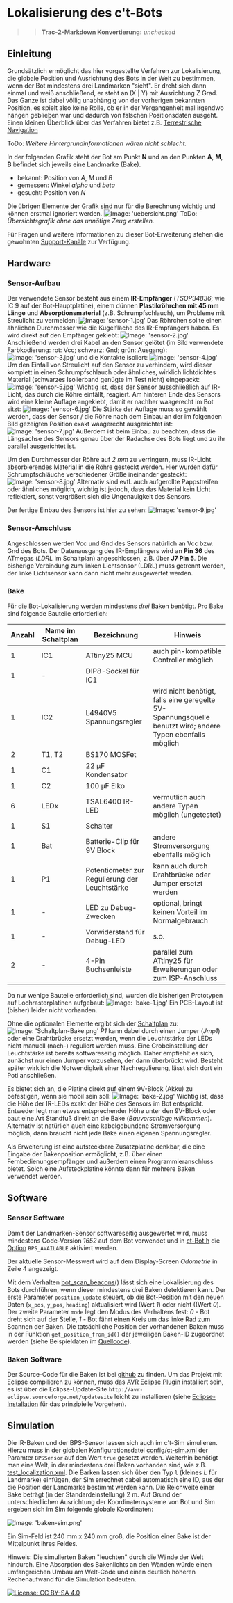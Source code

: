 # Lokalisierung des c't-Bots

>> **Trac-2-Markdown Konvertierung:** *unchecked*

## Einleitung

Grundsätzlich ermöglicht das hier vorgestellte Verfahren zur Lokalisierung, die globale Position und Ausrichtung des Bots in der Welt zu bestimmen, wenn der Bot mindestens drei Landmarken "sieht". Er dreht sich dann einmal und weiß anschließend, er steht an (X | Y) mit Ausrichtung Z Grad. Das Ganze ist dabei völlig unabhängig von der vorherigen bekannten Position,  es spielt also keine Rolle, ob er in der Vergangenheit mal irgendwo hängen geblieben war und dadurch von falschen Positionsdaten ausgeht.
Einen kleinen Überblick über das Verfahren bietet z.B. [Terrestrische Navigation](https://de.wikipedia.org/wiki/Terrestrische_Navigation#Horizontalwinkelmessung)

ToDo: *Weitere Hintergrundinformationen wären nicht schlecht.*

In der folgenden Grafik steht der Bot am Punkt **N** und an den Punkten **A**, **M**, **B** befindet sich jeweils eine Landmarke (Bake).

* bekannt: Position von *A*, *M* und *B*
* gemessen: Winkel *alpha* und *beta*
* gesucht: Position von *N*

Die übrigen Elemente der Grafik sind nur für die Berechnung wichtig und können erstmal ignoriert werden.
  ![Image: 'uebersicht.png'](uebersicht.png)
 ToDo: *Übersichtsgrafik ohne das unnötige Zeug erstellen.*

Für Fragen und weitere Informationen zu dieser Bot-Erweiterung stehen die gewohnten [Support-Kanäle](../FirstSteps/FirstSteps.md#Support) zur Verfügung.

## Hardware

### Sensor-Aufbau

Der verwendete Sensor besteht aus einem **IR-Empfänger** (*TSOP34836*; wie IC 9 auf der Bot-Hauptplatine), einem dünnen **Plastikröhrchen mit 45 mm Länge** und **Absorptionsmaterial** (z.B. Schrumpfschlauch), um Probleme mit Streulicht zu vermeiden:
 ![Image: 'sensor-1.jpg'](sensor-1.jpg)
Das Röhrchen sollte einen ähnlichen Durchmesser wie die Kugelfläche des IR-Empfängers haben. Es wird direkt auf den Empfänger geklebt:
 ![Image: 'sensor-2.jpg'](sensor-2.jpg)
Anschließend werden drei Kabel an den Sensor gelötet (im Bild verwendete Farbkodierung: rot: Vcc; schwarz: Gnd; grün: Ausgang):
 ![Image: 'sensor-3.jpg'](sensor-3.jpg)
und die Kontakte isoliert:
 ![Image: 'sensor-4.jpg'](sensor-4.jpg)
Um den Einfall von Streulicht auf den Sensor zu verhindern, wird dieser komplett in einen Schrumpfschlauch oder ähnliches, wirklich lichtdichtes Material (schwarzes Isolierband genügte im Test nicht) eingepackt:
 ![Image: 'sensor-5.jpg'](sensor-5.jpg)
Wichtig ist, dass der Sensor ausschließlich auf IR-Licht, das durch die Röhre einfällt, reagiert. Am hinteren Ende des Sensors wird eine kleine Auflage angeklebt, damit er nachher waagerecht im Bot sitzt:
 ![Image: 'sensor-6.jpg'](sensor-6.jpg)
Die Stärke der Auflage muss so gewählt werden, dass der Sensor / die Röhre nach dem Einbau an der im folgenden Bild gezeigten Position exakt waagerecht ausgerichtet ist:
 ![Image: 'sensor-7.jpg'](sensor-7.jpg)
Außerdem ist beim Einbau zu beachten, dass die Längsachse des Sensors genau über der Radachse des Bots liegt und zu ihr parallel ausgerichtet ist.

Um den Durchmesser der Röhre auf *2 mm* zu verringern, muss IR-Licht absorbierendes Material in die Röhre gesteckt werden. Hier wurden dafür Schrumpfschläuche verschiedener Größe ineinander gesteckt:
 ![Image: 'sensor-8.jpg'](sensor-8.jpg)
Alternativ sind evtl. auch aufgerollte Pappstreifen oder ähnliches möglich, wichtig ist jedoch, dass das Material kein Licht reflektiert, sonst vergrößert sich die Ungenauigkeit des Sensors.

Der fertige Einbau des Sensors ist hier zu sehen:
 ![Image: 'sensor-9.jpg'](sensor-9.jpg)

### Sensor-Anschluss

Angeschlossen werden Vcc und Gnd des Sensors natürlich an Vcc bzw. Gnd des Bots. Der Datenausgang des IR-Empfängers wird an **Pin 36** des ATmegas (*LDRL* im Schaltplan) angeschlossen, z.B. über **J7 Pin 5**. Die bisherige Verbindung zum linken Lichtsensor (LDRL) muss getrennt werden, der linke Lichtsensor kann dann nicht mehr ausgewertet werden.

### Bake

Für die Bot-Lokalisierung werden mindestens *drei* Baken benötigt. Pro Bake sind folgende Bauteile erforderlich:

|Anzahl|Name im Schaltplan|Bezeichnung|Hinweis|
|---|---|---|---|
|1|IC1|ATtiny25 MCU|auch pin-kompatible Controller möglich|
|1|-|DIP8-Sockel für IC1||
|1|IC2|L4940V5 Spannungsregler|wird nicht benötigt, falls eine geregelte 5V-Spannungsquelle benutzt wird; andere Typen ebenfalls möglich|
|2|T1, T2|BS170 MOSFet||
|1|C1|22 µF Kondensator||
|1|C2|100 µF Elko||
|6|LED*x*|TSAL6400 IR-LED|vermutlich auch andere Typen möglich (ungetestet)|
|1|S1|Schalter||
|1|Bat|Batterie-Clip für 9V Block|andere Stromversorgung ebenfalls möglich|
|1|P1|Potentiometer zur Regulierung der Leuchtstärke|kann auch durch Drahtbrücke oder Jumper ersetzt werden|
|1|-|LED zu Debug-Zwecken|optional, bringt keinen Vorteil im Normalgebrauch|
|1|-|Vorwiderstand für Debug-LED|s.o.|
|2|-|4-Pin Buchsenleiste|parallel zum ATtiny25 für Erweiterungen oder zum ISP-Anschluss|

Da nur wenige Bauteile erforderlich sind, wurden die bisherigen Prototypen auf Lochrasterplatinen aufgebaut:
 ![Image: 'bake-1.jpg'](bake-1.jpg)
Ein PCB-Layout ist (bisher) leider nicht vorhanden.

Ohne die optionalen Elemente ergibt sich der [Schaltplan](Schaltplan-Bake.pdf) zu:
 ![Image: 'Schaltplan-Bake.png'](Schaltplan-Bake.png)
 *P1* kann dabei durch einen Jumper (*Jmp1*) oder eine Drahtbrücke ersetzt werden, wenn die Leuchtstärke der LEDs nicht manuell (nach-) reguliert werden muss. Eine Grobeinstellung der Leuchtstärke ist bereits softwareseitig möglich. Daher empfiehlt es sich, zunächst nur einen Jumper vorzusehen, der dann überbrückt wird. Besteht später wirklich die Notwendigkeit einer Nachregulierung, lässt sich dort ein Poti anschließen.

Es bietet sich an, die Platine direkt auf einem 9V-Block (Akku) zu befestigen, wenn sie mobil sein soll:
 ![Image: 'bake-2.jpg'](bake-2.jpg)
 Wichtig ist, dass die Höhe der IR-LEDs exakt der Höhe des Sensors im Bot entspricht. Entweder legt man etwas entsprechender Höhe unter den 9V-Block oder baut eine Art Standfuß direkt an die Bake (*Bauvorschläge willkommen*).
Alternativ ist natürlich auch eine kabelgebundene Stromversorgung möglich, dann braucht nicht jede Bake einen eigenen Spannungsregler.

Als Erweiterung ist eine aufsteckbare Zusatzplatine denkbar, die eine Eingabe der Bakenposition ermöglicht, z.B. über einen Fernbedienungsempfänger und außerdem einen Programmieranschluss bietet. Solch eine Aufsteckplatine könnte dann für mehrere Baken verwendet werden.

## Software

### Sensor Software

Damit der Landmarken-Sensor softwareseitig ausgewertet wird, muss mindestens Code-Version *1652* auf dem Bot verwendet und in [ct-Bot.h](https://github.com/tsandmann/ct-bot/blob/master/ct-Bot.h) die [Option](../../doc/wiki_pages/ct-bot_h.md) `BPS_AVAILABLE` aktiviert werden.

Der aktuelle Sensor-Messwert wird auf dem Display-Screen *Odometrie* in Zeile 4 angezeigt.

Mit dem Verhalten [bot_scan_beacons()](https://github.com/tsandmann/ct-bot/blob/master/bot-logic/behaviour_scan_beacons.c) lässt sich eine Lokalisierung des Bots durchführen, wenn dieser mindestens drei Baken detektieren kann.
Der erste Parameter `position_update` steuert, ob die Bot-Position mit den neuen Daten (`x_pos`, `y_pos`, `heading`) aktualisiert wird (Wert *1*) oder nicht ((Wert *0*). Der zweite Parameter `mode` legt den Modus des Verhaltens fest: *0* - Bot dreht sich auf der Stelle, *1* - Bot fährt einen Kreis um das linke Rad zum Scannen der Baken.
Die tatsächliche Position der vorhandenen Baken muss in der Funktion `get_position_from_id()` der jeweiligen Baken-ID zugeordnet werden (siehe Beispieldaten im [Quellcode](https://github.com/tsandmann/ct-bot/blob/master/bot-logic/behaviour_scan_beacons.c#L62)).

### Baken Software

Der Source-Code für die Baken ist bei [github](https://github.com/tsandmann/ct-bot-irbeacon) zu finden.
Um das Projekt mit Eclipse compilieren zu können, muss das [AVR Eclipse Plugin](http://avr-eclipse.sourceforge.net) installiert sein, es ist über die Eclipse-Update-Site `http://avr-eclipse.sourceforge.net/updatesite` leicht zu installieren (siehe [Eclipse-Installation](../EclipseInstallation/EclipseInstallation.md) für das prinzipielle Vorgehen).

## Simulation

Die IR-Baken und der BPS-Sensor lassen sich auch im c't-Sim simulieren. Hierzu muss in der globalen Konfigurationsdatei [config/ct-sim.xml](https://github.com/tsandmann/ct-sim/blob/master/config/ct-sim.xml) der Paramter `BPSSensor` auf den Wert `true` gesetzt werden.
Weiterhin benötigt man eine Welt, in der mindestens drei Baken vorhanden sind, wie z.B. [test_localization.xml](https://github.com/tsandmann/ct-sim/blob/master/parcours/test_localization.xml). Die Barken lassen sich über den Typ `l` (kleines *L* für **L**andmarke) einfügen, der Sim errechnet dabei automatisch eine ID, aus der die Position der Landmarke bestimmt werden kann. Die Reichweite einer Bake beträgt (in der Standardeinstellung) 2 m.
Auf Grund der unterschiedlichen Ausrichtung der Koordinatensysteme von Bot und Sim ergeben sich im Sim folgende globale Koordinaten:

  ![Image: 'baken-sim.png'](baken-sim.png)

Ein Sim-Feld ist 240 mm x 240 mm groß, die Position einer Bake ist der Mittelpunkt ihres Feldes.

Hinweis: Die simulierten Baken "leuchten" durch die Wände der Welt hindurch. Eine Absorption des Bakenlichts an den Wänden würde einen umfangreichen Umbau am Welt-Code und einen deutlich höheren Rechenaufwand für die Simulation bedeuten.

[![License: CC BY-SA 4.0](../../License.svg)](https://creativecommons.org/licenses/by-sa/4.0/)

